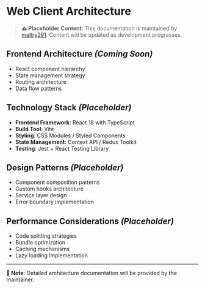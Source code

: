 # Web Client Architecture

> **⚠️ Placeholder Content**: This documentation is maintained by [maitry291](https://github.com/maitry291). Content will be updated as development progresses.

## Frontend Architecture _(Coming Soon)_

-   React component hierarchy
-   State management strategy
-   Routing architecture
-   Data flow patterns

## Technology Stack _(Placeholder)_

-   **Frontend Framework**: React 18 with TypeScript
-   **Build Tool**: Vite
-   **Styling**: CSS Modules / Styled Components
-   **State Management**: Context API / Redux Toolkit
-   **Testing**: Jest + React Testing Library

## Design Patterns _(Placeholder)_

-   Component composition patterns
-   Custom hooks architecture
-   Service layer design
-   Error boundary implementation

## Performance Considerations _(Placeholder)_

-   Code splitting strategies
-   Bundle optimization
-   Caching mechanisms
-   Lazy loading implementation

---

**📝 Note**: Detailed architecture documentation will be provided by the maintainer.
